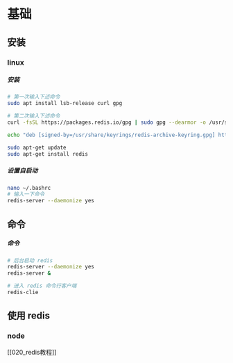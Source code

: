 # 基础

## 安装

### linux

##### 安装

```bash
# 第一次输入下述命令
sudo apt install lsb-release curl gpg

# 第二次输入下述命令
curl -fsSL https://packages.redis.io/gpg | sudo gpg --dearmor -o /usr/share/keyrings/redis-archive-keyring.gpg

echo "deb [signed-by=/usr/share/keyrings/redis-archive-keyring.gpg] https://packages.redis.io/deb $(lsb_release -cs) main" | sudo tee /etc/apt/sources.list.d/redis.list

sudo apt-get update
sudo apt-get install redis
```

##### 设置自启动

```bash
nano ~/.bashrc
# 输入一下命令
redis-server --daemonize yes
```

## 命令

##### 命令

```bash
# 后台启动 redis
redis-server --daemonize yes
redis-server &

# 进入 redis 命令行客户端
redis-clie
```

## 使用 redis

### node

[[020_redis教程]]
